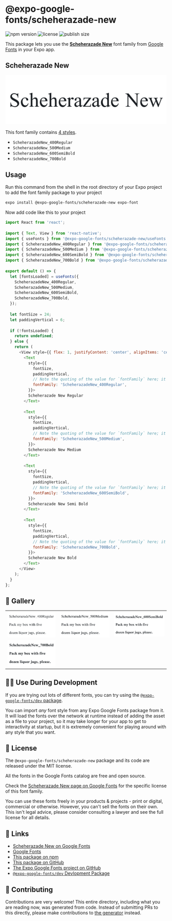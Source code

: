 # @expo-google-fonts/scheherazade-new

![npm version](https://flat.badgen.net/npm/v/@expo-google-fonts/scheherazade-new)
![license](https://flat.badgen.net/github/license/expo/google-fonts)
![publish size](https://flat.badgen.net/packagephobia/install/@expo-google-fonts/scheherazade-new)

This package lets you use the [**Scheherazade New**](https://fonts.google.com/specimen/Scheherazade+New) font family from [Google Fonts](https://fonts.google.com/) in your Expo app.

## Scheherazade New

![Scheherazade New](./font-family.png)

This font family contains [4 styles](#-gallery).

- `ScheherazadeNew_400Regular`
- `ScheherazadeNew_500Medium`
- `ScheherazadeNew_600SemiBold`
- `ScheherazadeNew_700Bold`

## Usage

Run this command from the shell in the root directory of your Expo project to add the font family package to your project
```sh
expo install @expo-google-fonts/scheherazade-new expo-font
```

Now add code like this to your project
```js
import React from 'react';

import { Text, View } from 'react-native';
import { useFonts } from '@expo-google-fonts/scheherazade-new/useFonts';
import { ScheherazadeNew_400Regular } from '@expo-google-fonts/scheherazade-new/400Regular';
import { ScheherazadeNew_500Medium } from '@expo-google-fonts/scheherazade-new/500Medium';
import { ScheherazadeNew_600SemiBold } from '@expo-google-fonts/scheherazade-new/600SemiBold';
import { ScheherazadeNew_700Bold } from '@expo-google-fonts/scheherazade-new/700Bold';

export default () => {
  let [fontsLoaded] = useFonts({
    ScheherazadeNew_400Regular,
    ScheherazadeNew_500Medium,
    ScheherazadeNew_600SemiBold,
    ScheherazadeNew_700Bold,
  });

  let fontSize = 24;
  let paddingVertical = 6;

  if (!fontsLoaded) {
    return undefined;
  } else {
    return (
      <View style={{ flex: 1, justifyContent: 'center', alignItems: 'center' }}>
        <Text
          style={{
            fontSize,
            paddingVertical,
            // Note the quoting of the value for `fontFamily` here; it expects a string!
            fontFamily: 'ScheherazadeNew_400Regular',
          }}>
          Scheherazade New Regular
        </Text>

        <Text
          style={{
            fontSize,
            paddingVertical,
            // Note the quoting of the value for `fontFamily` here; it expects a string!
            fontFamily: 'ScheherazadeNew_500Medium',
          }}>
          Scheherazade New Medium
        </Text>

        <Text
          style={{
            fontSize,
            paddingVertical,
            // Note the quoting of the value for `fontFamily` here; it expects a string!
            fontFamily: 'ScheherazadeNew_600SemiBold',
          }}>
          Scheherazade New Semi Bold
        </Text>

        <Text
          style={{
            fontSize,
            paddingVertical,
            // Note the quoting of the value for `fontFamily` here; it expects a string!
            fontFamily: 'ScheherazadeNew_700Bold',
          }}>
          Scheherazade New Bold
        </Text>
      </View>
    );
  }
};

```

## 🔡 Gallery


||||
|-|-|-|
|![ScheherazadeNew_400Regular](./ScheherazadeNew_400Regular.ttf.png)|![ScheherazadeNew_500Medium](./ScheherazadeNew_500Medium.ttf.png)|![ScheherazadeNew_600SemiBold](./ScheherazadeNew_600SemiBold.ttf.png)||
|![ScheherazadeNew_700Bold](./ScheherazadeNew_700Bold.ttf.png)||||


## 👩‍💻 Use During Development

If you are trying out lots of different fonts, you can try using the [`@expo-google-fonts/dev` package](https://github.com/expo/google-fonts/tree/master/font-packages/dev#readme).

You can import *any* font style from any Expo Google Fonts package from it. It will load the fonts
over the network at runtime instead of adding the asset as a file to your project, so it may take longer
for your app to get to interactivity at startup, but it is extremely convenient
for playing around with any style that you want.

## 📖 License

The `@expo-google-fonts/scheherazade-new` package and its code are released under the MIT license.

All the fonts in the Google Fonts catalog are free and open source.

Check the [Scheherazade New page on Google Fonts](https://fonts.google.com/specimen/Scheherazade+New) for the specific license of this font family.

You can use these fonts freely in your products & projects - print or digital, commercial or otherwise. However, you can't sell the fonts on their own. This isn't legal advice, please consider consulting a lawyer and see the full license for all details.

## 🔗 Links

- [Scheherazade New on Google Fonts](https://fonts.google.com/specimen/Scheherazade+New)
- [Google Fonts](https://fonts.google.com/)
- [This package on npm](https://www.npmjs.com/package/@expo-google-fonts/scheherazade-new)
- [This package on GitHub](https://github.com/expo/google-fonts/tree/master/font-packages/scheherazade-new)
- [The Expo Google Fonts project on GitHub](https://github.com/expo/google-fonts)
- [`@expo-google-fonts/dev` Devlopment Package](https://github.com/expo/google-fonts/tree/master/font-packages/dev)

## 🤝 Contributing

Contributions are very welcome! This entire directory, including what you are reading now, was generated from code. Instead of submitting PRs to this directly, please make contributions to [the generator](https://github.com/expo/google-fonts/tree/master/packages/generator) instead.
